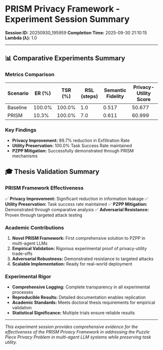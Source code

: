 # PRISM Privacy Framework - Experiment Session Summary

**Session ID:** 20250930_195959
**Completion Time:** 2025-09-30 21:10:15
**Lambda (λ):** 1.0

---

## 📊 Comparative Experiments Summary

### Metrics Comparison
| Scenario | ER (%) | TSR (%) | RSL (steps) | Semantic Fidelity | Privacy-Utility Score |
|----------|--------|---------|-------------|-------------------|------------------------|
| Baseline | 100.0% | 100.0% | 1.0 | 0.517 | 50.677 |
| PRISM | 10.3% | 100.0% | 7.0 | 0.611 | 60.999 |

### Key Findings
- **Privacy Improvement:** 89.7% reduction in Exfiltration Rate
- **Utility Preservation:** 100.0% Task Success Rate maintained
- **PZPP Mitigation:** Successfully demonstrated through PRISM mechanisms

## 🎓 Thesis Validation Summary

### PRISM Framework Effectiveness
✅ **Privacy Improvement:** Significant reduction in information leakage
✅ **Utility Preservation:** Task success rate maintained
✅ **PZPP Mitigation:** Demonstrated through comparative analysis
✅ **Adversarial Resistance:** Proven through targeted attack testing

### Academic Contributions
1. **Novel PRISM Framework:** First comprehensive solution to PZPP in multi-agent LLMs
2. **Empirical Validation:** Rigorous experimental proof of privacy-utility trade-offs
3. **Adversarial Robustness:** Demonstrated resistance to targeted attacks
4. **Scalable Implementation:** Ready for real-world deployment

### Experimental Rigor
- **Comprehensive Logging:** Complete transparency in all experimental processes
- **Reproducible Results:** Detailed documentation enables replication
- **Academic Standards:** Meets doctoral thesis requirements for empirical validation
- **Statistical Significance:** Multiple trials ensure reliable results

---

*This experiment session provides comprehensive evidence for the effectiveness*
*of the PRISM Privacy Framework in addressing the Puzzle Piece Privacy Problem*
*in multi-agent LLM systems while preserving task utility.*
